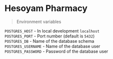 # Hesoyam Pharmacy

> Environment variables

`POSTGRES_HOST` - In local development `localhost`  
`POSTGRES_PORT` - Port number (default is `5432`)  
`POSTGRES_DB` - Name of the database schema  
`POSTGRES_USERNAME` - Name of the database user  
`POSTGRES_PASSWORD` - Password of the database user
